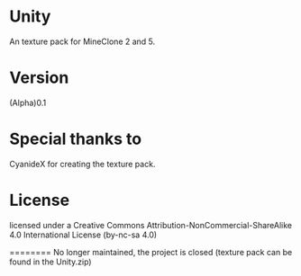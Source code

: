 # Unity
An texture pack for MineClone 2 and 5.

Version
===========
(Alpha)0.1

Special thanks to 
===========
CyanideX for creating the texture pack.

# License
licensed under a Creative Commons Attribution-NonCommercial-ShareAlike 4.0 International License
(by-nc-sa 4.0)

========
No longer maintained, the project is closed (texture pack can be found in the Unity.zip)
